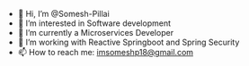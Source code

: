 - 👋 Hi, I’m @Somesh-Pillai
- 👀 I’m interested in Software development
- 🌱 I’m currently a Microservices Developer
- 💞️ I’m working with Reactive Springboot and Spring Security
- 📫 How to reach me: imsomeshp18@gmail.com

<!---
Somesh-Pillai/Somesh-Pillai is a ✨ special ✨ repository because its `README.md` (this file) appears on your GitHub profile.
You can click the Preview link to take a look at your changes.
--->
